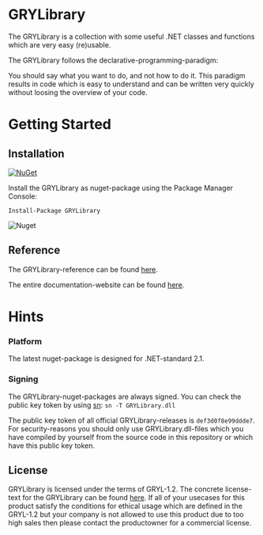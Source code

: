 ﻿# GRYLibrary

The GRYLibrary is a collection with some useful .NET classes and functions which are very easy (re)usable.

The GRYLibrary follows the declarative-programming-paradigm:

You should say what you want to do, and not how to do it. This paradigm results in code which is easy to understand and can be written very quickly without loosing the overview of your code.

# Getting Started

## Installation

[![NuGet](https://img.shields.io/nuget/v/GRYLibrary.svg?color=green)](https://www.nuget.org/packages/GRYLibrary/)

Install the GRYLibrary as nuget-package using the Package Manager Console:

```
Install-Package GRYLibrary
```

![Nuget](https://img.shields.io/nuget/dt/GRYLibrary.svg)

## Reference

The GRYLibrary-reference can be found [here](https://aniondev.github.io/gryLibraryReference/Reference/api/GRYLibrary.html).

The entire documentation-website can be found [here](https://aniondev.github.io/gryLibraryReference/Reference/index.html).

# Hints

### Platform

The latest nuget-package is designed for .NET-standard 2.1.

### Signing

The GRYLibrary-nuget-packages are always signed. You can check the public key token by using [sn](https://docs.microsoft.com/en/dotnet/framework/tools/sn-exe-strong-name-tool): `sn -T GRYLibrary.dll`

The public key token of all official GRYLibrary-releases is `def3d0f8e99ddde7`. For security-reasons you should only use GRYLibrary.dll-files which you have compiled by yourself from the source code in this repository or which have this public key token.

## License

GRYLibrary is licensed under the terms of GRYL-1.2. The concrete license-text for the GRYLibrary can be found [here](https://raw.githubusercontent.com/anionDev/gryLibrary/master/License.txt).
If all of your usecases for this product satisfy the conditions for ethical usage which are defined in the GRYL-1.2 but your company is not allowed to use this product due to too high sales then please contact the productowner for a commercial license.
